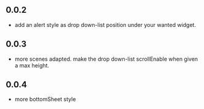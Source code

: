 ## 0.0.2

* add an alert style as drop down-list position under your wanted widget.

## 0.0.3

* more scenes adapted. make the drop down-list scrollEnable when given a max height.
 
## 0.0.4

* more bottomSheet style
